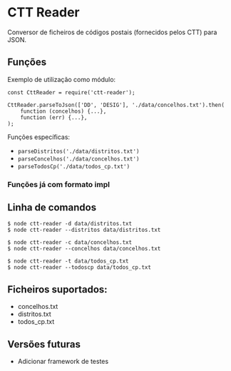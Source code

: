 # CTT Reader
Conversor de ficheiros de códigos postais (fornecidos pelos CTT) para JSON.

## Funções
Exemplo de utilização como módulo:
```
const CttReader = require('ctt-reader');

CttReader.parseToJson(['DD', 'DESIG'], './data/concelhos.txt').then(
    function (concelhos) {...},
    function (err) {...},
);
```

Funções específicas:
- `parseDistritos('./data/distritos.txt')`
- `parseConcelhos('./data/concelhos.txt')`
- `parseTodosCp('./data/todos_cp.txt')`

### Funções já com formato impl

## Linha de comandos
```
$ node ctt-reader -d data/distritos.txt
$ node ctt-reader --distritos data/distritos.txt

$ node ctt-reader -c data/concelhos.txt
$ node ctt-reader --concelhos data/concelhos.txt

$ node ctt-reader -t data/todos_cp.txt
$ node ctt-reader --todoscp data/todos_cp.txt
```

## Ficheiros suportados:
- concelhos.txt
- distritos.txt
- todos_cp.txt

## Versões futuras
- Adicionar framework de testes